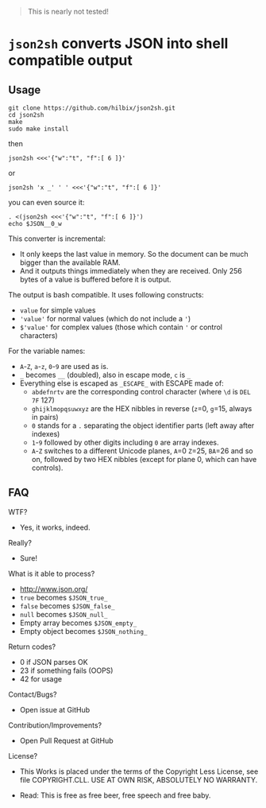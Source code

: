 > This is nearly not tested!

# `json2sh` converts JSON into shell compatible output

## Usage

	git clone https://github.com/hilbix/json2sh.git
	cd json2sh
	make
	sudo make install

then

	json2sh <<<'{"w":"t", "f":[ 6 ]}'

or

	json2sh 'x _' ' ' <<<'{"w":"t", "f":[ 6 ]}'

you can even source it:

	. <(json2sh <<<'{"w":"t", "f":[ 6 ]}')
	echo $JSON__0_w

This converter is incremental:
- It only keeps the last value in memory.  So the document can be much bigger than the available RAM.
- And it outputs things immediately when they are received.  Only 256 bytes of a value is buffered before it is output.

The output is bash compatible.  It uses following constructs:

- `value` for simple values
- `'value'` for normal values (which do not include a `'`)
- `$'value'` for complex values (those which contain `'` or control characters)

For the variable names:

- `A`-`Z`, `a`-`z`, `0`-`9` are used as is.
- `_` becomes `__` (doubled), also in escape mode, `c` is `_`
- Everything else is escaped as `_ESCAPE_` with ESCAPE made of:
  - `abdefnrtv` are the corresponding control character (where `\d` is `DEL` `7F` 127)
  - `ghijklmopqsuwxyz` are the HEX nibbles in reverse (`z`=0, `g`=15, always in pairs)
  - `0` stands for a `.` separating the object identifier parts (left away after indexes)
  - `1`-`9` followed by other digits including `0` are array indexes.
  - `A`-`Z` switches to a different Unicode planes, `A`=0 `Z`=25, `BA`=26 and so on,
     followed by two HEX nibbles (except for plane 0, which can have controls).


## FAQ

WTF?

- Yes, it works, indeed.

Really?

- Sure!

What is it able to process?

- http://www.json.org/
- `true` becomes `$JSON_true_`
- `false` becomes `$JSON_false_`
- `null` becomes `$JSON_null_`
- Empty array becomes `$JSON_empty_`
- Empty object becomes `$JSON_nothing_`

Return codes?

- 0 if JSON parses OK
- 23 if something fails (OOPS)
- 42 for usage

Contact/Bugs?

- Open issue at GitHub

Contribution/Improvements?

- Open Pull Request at GitHub

License?

- This Works is placed under the terms of the Copyright Less License,
  see file COPYRIGHT.CLL.  USE AT OWN RISK, ABSOLUTELY NO WARRANTY.

- Read: This is free as free beer, free speech and free baby.

